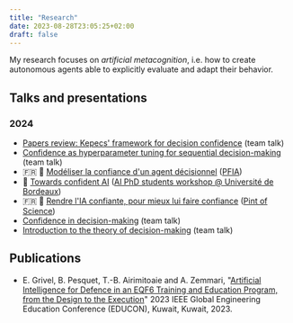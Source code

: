 ```yaml
---
title: "Research"
date: 2023-08-28T23:05:25+02:00
draft: false
---
```


My research focuses on *artificial metacognition*, i.e. how to create autonomous agents able to explicitly evaluate and adapt their behavior.

## Talks and presentations

### 2024

- [Papers review: Kepecs' framework for decision confidence](../talks/kepecs-decision-confidence/) (team talk)
- [Confidence as hyperparameter tuning for sequential decision-making](../talks/mnemosyne-team-meeting-2024/) (team talk)
- 🇫🇷 📄 [Modéliser la confiance d'un agent décisionnel](../pub/PFIA2024Pesquet.pdf) ([PFIA](https://pfia2024.univ-lr.fr/))
- 📄 [Towards confident AI](../pub/UBWorkshop_june2024.pdf) ([AI PhD students workshop @ Université de Bordeaux](https://sin.u-bordeaux.fr/actualites/journee-des-doctorants-en-intelligence-artificielle))
- 🇫🇷 📄 [Rendre l'IA confiante, pour mieux lui faire confiance](../pub/PoS2024Pesquet.pdf) ([Pint of Science](https://pintofscience.fr/))
- [Confidence in decision-making](../talks/confidence/) (team talk)
- [Introduction to the theory of decision-making](../talks/decision-making/) (team talk)

## Publications

- E. Grivel, B. Pesquet, T.-B. Airimitoaie and A. Zemmari, "[Artificial Intelligence for Defence in an EQF6 Training and Education Program, from the Design to the Execution](https://ieeexplore.ieee.org/abstract/document/10125126)" 2023 IEEE Global Engineering Education Conference (EDUCON), Kuwait, Kuwait, 2023.
